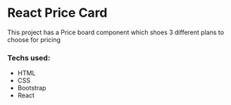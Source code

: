 # React Price Card

This project has a Price board component which shoes 3 different plans to choose for pricing

### Techs used:
* HTML
* CSS
* Bootstrap
* React
